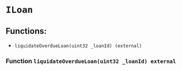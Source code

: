 # `ILoan`

## Functions:

- `liquidateOverdueLoan(uint32 _loanId) (external)`

### Function `liquidateOverdueLoan(uint32 _loanId) external`
